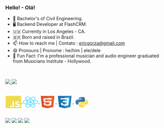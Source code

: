 ### Hello! - Olá!

- 📐 Bachelor's of Civil Engineering.
- 🖥️ Backend Developer at FlashCRM.
- 🇺🇲 Currently in Los Angeles - CA.
- 🇧🇷 Born and raised in Brazil.
- 📫 How to reach me | Contato : ericgorza@gmail.com
- 😄 Pronouns | Pronome : he/him | ele/dele
- 🎸 Fun Fact: I'm a professional musician and audio engineer graduated from Musicians Institute - Hollywood.

<br> 
<br>

<div>
  <a href="https://github.com/ericgorza">
  <img height="300em" src="https://github-readme-stats.vercel.app/api?username=ericgorza&hide=contribs,prs&hide_rank=True"/>
  <img height="300em" src="https://github-readme-stats.vercel.app/api/top-langs/?username=ericgorza"/>
</div>

<br>

<div style="display: inline_block"><br>
  <img align="center" alt="Eric-Js" height="40" width="50" src="https://raw.githubusercontent.com/devicons/devicon/master/icons/javascript/javascript-plain.svg">
  <img align="center" alt="Eric-React" height="40" width="50" src="https://raw.githubusercontent.com/devicons/devicon/master/icons/react/react-original.svg">
  <img align="center" alt="Eric-HTML" height="40" width="50" src="https://raw.githubusercontent.com/devicons/devicon/master/icons/html5/html5-original.svg">
  <img align="center" alt="Eric-CSS" height="40" width="50" src="https://raw.githubusercontent.com/devicons/devicon/master/icons/css3/css3-original.svg">
  <img align="center" alt="Eric-Python" height="40" width="50" src="https://raw.githubusercontent.com/devicons/devicon/master/icons/python/python-original.svg">
</div>

  ##
 
<div> 
  <a href="" target="_blank"><img src="https://img.shields.io/badge/YouTube-FF0000?style=for-the-badge&logo=youtube&logoColor=white" target="_blank"></a>
  <a href="https://instagram.com/ericgorza" target="_blank"><img src="https://img.shields.io/badge/-Instagram-%23E4405F?style=for-the-badge&logo=instagram&logoColor=white" target="_blank"></a>
  <a href = "mailto:ericgorza@gmail.com"><img src="https://img.shields.io/badge/-Gmail-%23333?style=for-the-badge&logo=gmail&logoColor=white" target="_blank"></a>
  <a href="https://www.linkedin.com/in/eric-pires-gorza-a164b7191/" target="_blank"><img src="https://img.shields.io/badge/-LinkedIn-%230077B5?style=for-the-badge&logo=linkedin&logoColor=white" target="_blank"></a> 
  
</div>
